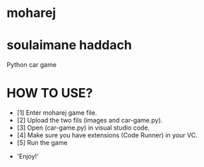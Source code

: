 # moharej
# soulaimane haddach
Python car game
# HOW TO USE?


- [1] Enter moharej game file.
- [2] Upload the two fils (images and car-game.py).
- [3] Open (car-game.py) in visual studio code.
- [4] Make sure you have extensions (Code Runner) in your VC.
- [5] Run the game

* 'Enjoy!'
